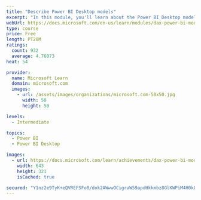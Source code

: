 ```yaml
---
title: "Describe Power BI Desktop models"
excerpt: "In this module, you'll learn about the Power BI Desktop model structure, star schema design basics, analytics queries, and report visual configuration. This module provides a strong foundation on which you can learn to optimize model designs and add model calculations."
webUrl: https://docs.microsoft.com/en-us/learn/modules/dax-power-bi-models/
type: course
price: Free
length: PT20M
ratings:
  count: 932
  average: 4.76073
heat: 54

provider:
  name: Microsoft Learn
  domain: microsoft.com
  images:
    - url: /assets/images/organizations/microsoft.com-50x50.jpg
      width: 50
      height: 50

levels:
  - Intermediate

topics:
  - Power BI
  - Power BI Desktop

images:
  - url: https://docs.microsoft.com/learn/achievements/dax-power-bi-models-social.png
    width: 643
    height: 321
    isCached: true

secured: "Y1nz2e9TyK+eQVREFSFo8/dok2AWwwOCigraW59apdHkkmbz8GlKWPiM4H0kOtd4LiKvcwBN95IRtSY+DgPIlCqLZcRZr+pQfwTl3xY5dfrmRFZTbvpUAP8N0D1lVZuLBin7P/Ly8LruTvhzWiEq2z89cPQJMG1ZisAh4e57Nfg09BdaOZQQ6fSlZS323KjqzYWEokDdRIkdCY2j38U3EpgFBSje/m3jsLYmEC0VC2JW0MutGb3IEjMCfQ4jEJ3EIt4Z05ImA+VC9lw4W+xdD1ymiwB8gHk3R6kKsxKGomi1FngLWNkL2BCzbE1ltV2rLl7KfVUM979pqVDKBmTsnB6yfc+xlvaDfCWM+VsklziW/MwhHz0b9g7iMXCDtJorLCHQ28vSdC6mFtzdn3rsXolBtHwwhSLGOtp9/+gh9W0=;XrTXj7b9l8/dyuQwX8kf+A=="
---
```


